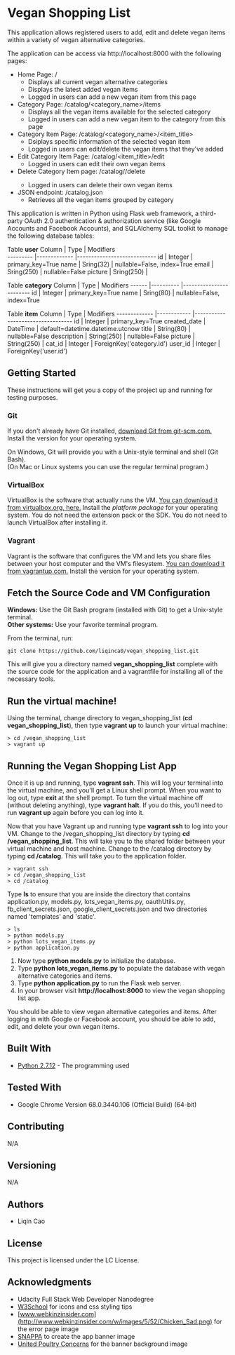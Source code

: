 # Vegan Shopping List

This application allows registered users to add, edit and delete vegan items within a variety of vegan alternative categories.

The application can be access via http://localhost:8000 with the following pages:
* Home Page: /
    * Displays all current vegan alternative categories
    * Displays the latest added vegan items
    * Logged in users can add a new vegan item from this page
* Category Page: /catalog/<category_name>/items
    * Displays all the vegan items available for the selected category
    * Logged in users can add a new vegan item to the category from this page
* Category Item Page: /catalog/<category_name>/<item_title>
    * Dsiplays specific information of the selected vegan item
    * Logged in users can edit/delete the vegan items that they've added
* Edit Category Item Page: /catalog/<item_title>/edit
    * Logged in users can edit their own vegan items
* Delete Category Item page: /catalog/<item>/delete
    * Logged in users can delete their own vegan items
* JSON endpoint: /catalog.json
    * Retrieves all the vegan items grouped by category

This application is written in Python using Flask web framework, a third-party OAuth 2.0 authentication & authorization service (like Google Accounts and Facebook Accounts), and SQLAlchemy SQL toolkit to manage the following database tables:

Table **user**
Column    | Type         | Modifiers                      
--------- |------------- |----------------------------
id        | Integer      | primary_key=True
name      | Sring(32)    | nullable=False, index=True
email     | Sring(250)   | nullable=False
picture   | Sring(250)   |

Table **category**
Column | Type      | Modifiers
------ |---------- |------------------------
id     | Integer   | primary_key=True
name   | Sring(80) | nullable=False, index=True

Table **item**
Column        |  Type       | Modifiers
------------- |------------ |----------------------------------
id            | Integer     | primary_key=True
created_date  | DateTime    | default=datetime.datetime.utcnow
title         | String(80)  | nullable=False
description   | String(250) | nullable=False
picture       | String(250) |
cat_id        | Integer     | ForeignKey('category.id')
user_id       | Integer     | ForeignKey('user.id')

## Getting Started

These instructions will get you a copy of the project up and running for testing purposes.

### Git

If you don't already have Git installed, [download Git from git-scm.com.](http://git-scm.com/downloads) Install the version for your operating system.

On Windows, Git will provide you with a Unix-style terminal and shell (Git Bash).  
(On Mac or Linux systems you can use the regular terminal program.)

### VirtualBox

VirtualBox is the software that actually runs the VM. [You can download it from virtualbox.org, here.](https://www.virtualbox.org/wiki/Downloads)  Install the *platform package* for your operating system.  You do not need the extension pack or the SDK. You do not need to launch VirtualBox after installing it.

### Vagrant

Vagrant is the software that configures the VM and lets you share files between your host computer and the VM's filesystem.  [You can download it from vagrantup.com.](https://www.vagrantup.com/downloads) Install the version for your operating system.

## Fetch the Source Code and VM Configuration

**Windows:** Use the Git Bash program (installed with Git) to get a Unix-style terminal.  
**Other systems:** Use your favorite terminal program.

From the terminal, run:

    git clone https://github.com/liqinca0/vegan_shopping_list.git

This will give you a directory named **vegan_shopping_list** complete with the source code for the application and a vagrantfile for installing all of the necessary tools. 

## Run the virtual machine!

Using the terminal, change directory to vegan_shopping_list (**cd vegan_shopping_list**), then type **vagrant up** to launch your virtual machine:

    > cd /vegan_shopping_list
    > vagrant up

## Running the Vegan Shopping List App
Once it is up and running, type **vagrant ssh**. This will log your terminal into the virtual machine, and you'll get a Linux shell prompt. When you want to log out, type **exit** at the shell prompt.  To turn the virtual machine off (without deleting anything), type **vagrant halt**. If you do this, you'll need to run **vagrant up** again before you can log into it.

Now that you have Vagrant up and running type **vagrant ssh** to log into your VM.  Change to the /vegan_shopping_list directory by typing **cd /vegan_shopping_list**. This will take you to the shared folder between your virtual machine and host machine. Change to the /catalog directory by typing **cd /catalog**. This will take you to the application folder.

    > vagrant ssh
    > cd /vegan_shopping_list
    > cd /catalog
    
Type **ls** to ensure that you are inside the directory that contains application.py, models.py, lots_vegan_items.py, oauthUtils.py, fb_client_secrets.json, google_client_secrets.json and two directories named 'templates' and 'static'.

    > ls
    > python models.py
    > python lots_vegan_items.py
    > python application.py
    
1. Now type **python models.py** to initialize the database.
2. Type **python lots_vegan_items.py** to populate the database with vegan alternative categories and items.
3. Type **python application.py** to run the Flask web server.
4. In your browser visit **http://localhost:8000** to view the vegan shopping list app.

You should be able to view vegan alternative categories and items. After logging in with Google or Facebook account, you should be able to add, edit, and delete your own vegan items.

## Built With

* [Python 2.7.12](https://docs.python.org/2/index.html) - The programming used

## Tested With

* Google Chrome Version 68.0.3440.106 (Official Build) (64-bit)

## Contributing

N/A

## Versioning

N/A

## Authors

* Liqin Cao

## License

This project is licensed under the LC License.

## Acknowledgments

* Udacity Full Stack Web Developer Nanodegree
* [W3School](https://www.w3schools.com/) for icons and css styling tips
* [www.webkinzinsider.com](http://www.webkinzinsider.com/w/images/5/52/Chicken_Sad.png) for the error page image
* [SNAPPA](https://snappa.com/) to create the app banner image
* [United Poultry Concerns](http://upc-online.org/) for the banner background image